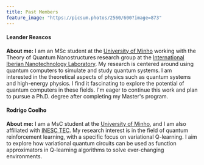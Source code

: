 ```yaml
---
title: Past Members
feature_image: "https://picsum.photos/2560/600?image=873"
---
```



#### Leander Reascos

**About me:**
I am an MSc student at the [University of Minho](https://www.uminho.pt/PT) working with the Theory of Quantum Nanostructures
research group at the [International Iberian Nanotechnology Laboratory](https://inl.int/). My research is centered
around using quantum computers to simulate and study quantum systems. I am interested in the
theoretical aspects of physics such as quantum systems and high-energy physics. I find it
fascinating to explore the potential of quantum computers in these fields. I'm eager to continue
this work and plan to pursue a Ph.D. degree after completing my Master's program.


#### Rodrigo Coelho

**About me:**
I am a MsC student at the [University of Minho](https://www.uminho.pt/PT), and I am also affiliated
with [INESC TEC](https://www.inesctec.pt/pt). My research interest is in the field of quantum
reinforcement learning, with a specific focus on variational Q-learning. I aim to explore how
variational quantum circuits can be used as function approximators in Q-learning algorithms to solve
ever-changing environments.
